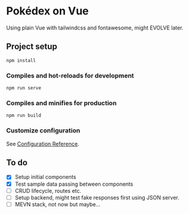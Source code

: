 # Pokédex on Vue

Using plain Vue with tailwindcss and fontawesome, might EVOLVE later.

## Project setup
```
npm install
```

### Compiles and hot-reloads for development
```
npm run serve
```

### Compiles and minifies for production
```
npm run build
```

### Customize configuration
See [Configuration Reference](https://cli.vuejs.org/config/).

## To do
- [x] Setup initial components
- [x] Test sample data passing between components
- [ ] CRUD lifecycle, routes etc.
- [ ] Setup backend, might test fake responses first using JSON server.
- [ ] MEVN stack, not now but maybe...